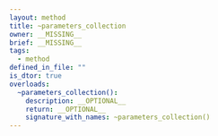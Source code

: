 ```yaml
---
layout: method
title: ~parameters_collection
owner: __MISSING__
brief: __MISSING__
tags:
  - method
defined_in_file: ""
is_dtor: true
overloads:
  ~parameters_collection():
    description: __OPTIONAL__
    return: __OPTIONAL__
    signature_with_names: ~parameters_collection()
---
```

